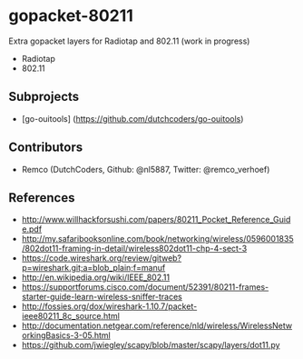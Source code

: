 gopacket-80211
==============

Extra gopacket layers for Radiotap and 802.11 (work in progress)

* Radiotap
* 802.11

## Subprojects
* [go-ouitools] (https://github.com/dutchcoders/go-ouitools)
 
## Contributors
* Remco (DutchCoders, Github: @nl5887, Twitter: @remco_verhoef)

## References 
* http://www.willhackforsushi.com/papers/80211_Pocket_Reference_Guide.pdf
* http://my.safaribooksonline.com/book/networking/wireless/0596001835/802dot11-framing-in-detail/wireless802dot11-chp-4-sect-3
* https://code.wireshark.org/review/gitweb?p=wireshark.git;a=blob_plain;f=manuf
* http://en.wikipedia.org/wiki/IEEE_802.11
* https://supportforums.cisco.com/document/52391/80211-frames-starter-guide-learn-wireless-sniffer-traces
* http://fossies.org/dox/wireshark-1.10.7/packet-ieee80211_8c_source.html 
* http://documentation.netgear.com/reference/nld/wireless/WirelessNetworkingBasics-3-05.html
* https://github.com/jwiegley/scapy/blob/master/scapy/layers/dot11.py

 
